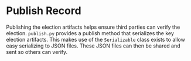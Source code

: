 # Publish Record

Publishing the election artifacts helps ensure third parties can verify the election. `publish.py` provides a publish method that serializes the key election artifacts. This makes use of the `Serializable` class exists to allow easy serializing to JSON files. These JSON files can then be shared and sent so others can verify.

